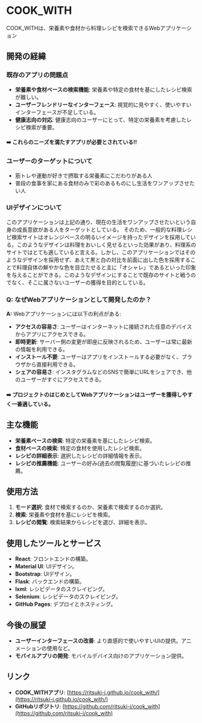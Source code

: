 # COOK_WITH

COOK_WITHは、栄養素や食材から料理レシピを検索できるWebアプリケーション

## 開発の経緯

### 既存のアプリの問題点

- **栄養素や食材ベースの検索機能**: 栄養素や特定の食材を基にしたレシピ検索が難しい。
- **ユーザーフレンドリーなインターフェース**: 視覚的に見やすく、使いやすいインターフェースが不足している。
- **健康志向の対応**: 健康志向のユーザーにとって、特定の栄養素を考慮したレシピ検索が重要。

#### ➡️ これらのニーズを満たすアプリが必要とされている!!

### ユーザーのターゲットについて

- 筋トレや運動が好きで摂取する栄養素にこだわりがある人
- 普段の食事を家にある食材のみで彩のあるものにし生活をワンアップさせたい人

### UIデザインについて

このアプリケーションは上記の通り、現在の生活をワンアップさせたいという自身の成長意欲がある人をターゲットとしている。
そのため、一般的な料理レシピ検索サイトはオレンジベースの明るいイメージを持ったデザインを採用している。このようなデザインは料理をおいしく見せるといった効果があり、料理系のサイトではとても適していると言える。しかし、このアプリケーションではそのようなデザインを採用せず、あえて黒と白の対比を前面に出した色を採用することで料理自体の鮮やかな色を目立たせると主に「オシャレ」であるといった印象を与えることができる。このようなデザインにすることで既存のサイトと戦うのでなく、そこに属さないユーザーの獲得を目的としている。

### Q: なぜWebアプリケーションとして開発したのか？

**A:** Webアプリケーションには以下の利点がある:

- **アクセスの容易さ**: ユーザーはインターネットに接続された任意のデバイスからアプリにアクセスできる。
- **即時更新**: サーバー側の変更が即座に反映されるため、ユーザーは常に最新の情報を利用できる。
- **インストール不要**: ユーザーはアプリをインストールする必要がなく、ブラウザから直接利用できる。
- **シェアの容易さ**: インスタグラムなどのSNSで簡単にURLをシェアでき、他のユーザーがすぐにアクセスできる。

#### ➡️ プロジェクトのはじめとしてWebアプリケーションはユーザーを獲得しやすく一番適している。

## 主な機能

- **栄養素ベースの検索**: 特定の栄養素を基にしたレシピ検索。
- **食材ベースの検索**: 特定の食材を使用したレシピ検索。
- **レシピの詳細表示**: 選択したレシピの詳細情報を表示。
- **レシピの推薦機能**: ユーザーの好み(過去の閲覧履歴)に基づいたレシピの推薦。

## 使用方法

1. **モード選択**: 食材で検索するのか、栄養素で検索するのか選択。
2. **検索**: 栄養素や食材を基にレシピを検索。
3. **レシピの閲覧**: 検索結果からレシピを選び、詳細を表示。

## 使用したツールとサービス

- **React**: フロントエンドの構築。
- **Material UI**: UIデザイン。
- **Bootstrap**: UIデザイン。
- **Flask**: バックエンドの構築。
- **lxml**: レシピデータのスクレイピング。
- **Selenium**: レシピデータのスクレイピング。
- **GitHub Pages**: デプロイとホスティング。

## 今後の展望

- **ユーザーインターフェースの改善**: より直感的で使いやすいUIの提供。アニメーションの使用など。
- **モバイルアプリの開発**: モバイルデバイス向けのアプリケーション提供。

## リンク

- **COOK_WITHアプリ**: [https://ritsuki-i.github.io/cook_with/](https://ritsuki-i.github.io/cook_with/)
- **GitHubリポジトリ**: [https://github.com/ritsuki-i/cook_with](https://github.com/ritsuki-i/cook_with)
